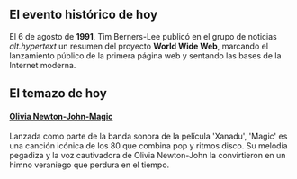 ## El evento histórico de hoy
El 6 de agosto de **1991**, Tim Berners-Lee publicó en el grupo de noticias *alt.hypertext* un resumen del proyecto **World Wide Web**, marcando el lanzamiento público de la primera página web y sentando las bases de la Internet moderna.

## El temazo de hoy
#### [Olivia Newton-John-Magic](https://www.youtube.com/watch?v=l37pDbFNcT0)
Lanzada como parte de la banda sonora de la película 'Xanadu', 'Magic' es una canción icónica de los 80 que combina pop y ritmos disco. Su melodía pegadiza y la voz cautivadora de Olivia Newton-John la convirtieron en un himno veraniego que perdura en el tiempo.


